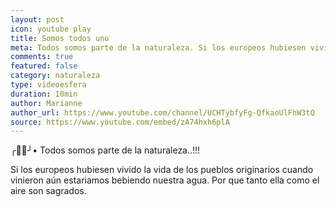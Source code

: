 ```yaml
---
layout: post
icon: youtube play
title: Somos todos uno
meta: Todos somos parte de la naturaleza. Si los europeos hubiesen vivido la vida de los pueblos originarios cuando vinieron aún estariamos bebiendo nuestra agua. Por que tanto ella como el aire son sagrados.
comments: true
featured: false
category: naturaleza
type: videoesfera
duration: 10min
author: Marianne
author_url: https://www.youtube.com/channel/UCHTybfyFg-QfkaoUlFhW3tQ
source: https://www.youtube.com/embed/zA74hxh6plA
---
```


<p>
╭🍃🌸╯•  Todos somos parte de la naturaleza..!!!
</p>
<p>
Si los europeos hubiesen vivido la vida de los pueblos originarios cuando vinieron aún estariamos bebiendo nuestra agua. Por que tanto ella como el aire son sagrados.
</p>
